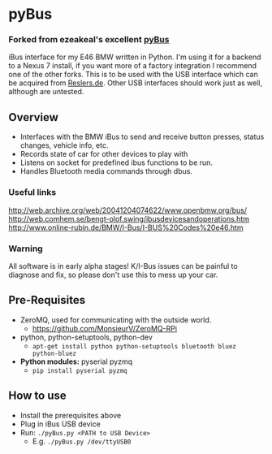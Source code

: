 pyBus
=====
### Forked from ezeakeal's excellent [pyBus](https://github.com/ezeakeal/pyBus)

iBus interface for my E46 BMW written in Python. I'm using it for a backend to a Nexus 7 install, if you want more of a factory integration I recommend one of the other forks. 
This is to be used with the USB interface which can be acquired from [Reslers.de](http://www.reslers.de/IBUS/). Other USB interfaces should work just as well, although are untested. 

## Overview
* Interfaces with the BMW iBus to send and receive button presses, status changes, vehicle info, etc.
* Records state of car for other devices to play with
* Listens on socket for predefined ibus functions to be run. 
* Handles Bluetooth media commands through dbus.

### Useful links
http://web.archive.org/web/20041204074622/www.openbmw.org/bus/  
http://web.comhem.se/bengt-olof.swing/ibusdevicesandoperations.htm   
http://www.online-rubin.de/BMW/I-Bus/I-BUS%20Codes%20e46.htm 

### Warning
All software is in early alpha stages! K/I-Bus issues can be painful to diagnose and fix, so please don't use this to mess up your car.

## Pre-Requisites
* ZeroMQ, used for communicating with the outside world. 
	* https://github.com/MonsieurV/ZeroMQ-RPi 
* python, python-setuptools, python-dev 
	* `apt-get install python python-setuptools bluetooth bluez python-bluez`
* **Python modules:** pyserial pyzmq
	* `pip install pyserial pyzmq` 
## How to use
* Install the prerequisites above 
* Plug in iBus USB device 
* Run: `./pyBus.py <PATH to USB Device>` 
	* E.g. `./pyBus.py /dev/ttyUSB0` 